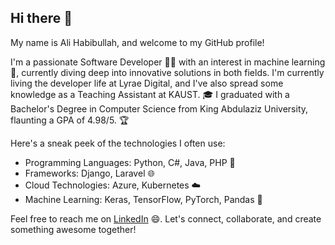 ## Hi there 👋
My name is Ali Habibullah, and welcome to my GitHub profile!

I'm a passionate Software Developer 🧑‍💻 with an interest in machine learning 🤖, currently diving deep into innovative solutions in both fields. 
I'm currently living the developer life at Lyrae Digital, and I've also spread some knowledge as a Teaching Assistant at KAUST. 🎓 
I graduated with a Bachelor's Degree in Computer Science from King Abdulaziz University, flaunting a GPA of 4.98/5. 🏆

Here's a sneak peek of the technologies I often use:

- Programming Languages: Python, C#, Java, PHP 🚀
- Frameworks: Django, Laravel 🌐
- Cloud Technologies: Azure, Kubernetes ☁️
- Machine Learning: Keras, TensorFlow, PyTorch, Pandas 🧠
  
Feel free to reach me on [LinkedIn](https://www.linkedin.com/in/ali-habibullah/) 😄. Let's connect, collaborate, and create something awesome together!
